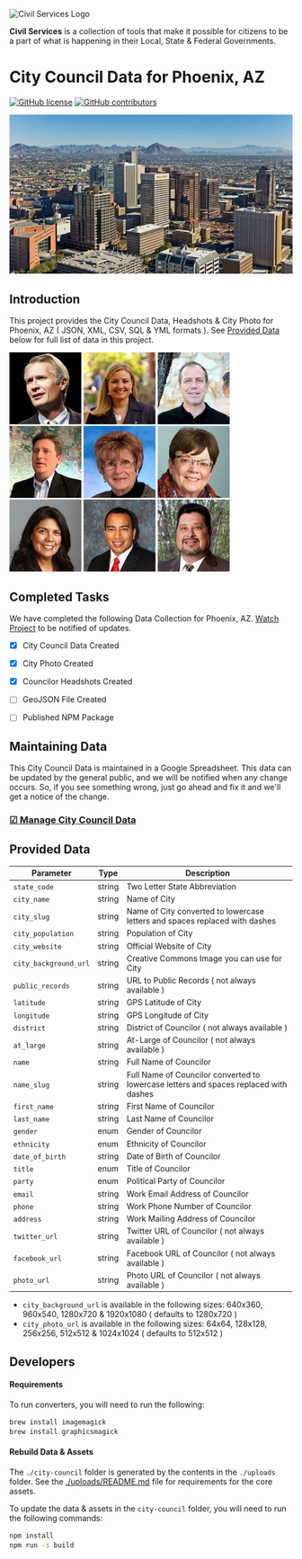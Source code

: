 ![Civil Services Logo](https://raw.githubusercontent.com/CivilServiceUSA/api/master/docs/img/logo.png "Civil Services Logo")

__Civil Services__ is a collection of tools that make it possible for citizens to be a part of what is happening in their Local, State & Federal Governments.

City Council Data for Phoenix, AZ
===

[![GitHub license](https://img.shields.io/badge/license-MIT-blue.svg?style=flat)](https://raw.githubusercontent.com/CivilServiceUSA/us-states/master/LICENSE)  [![GitHub contributors](https://img.shields.io/github/contributors/CivilServiceUSA/us-states.svg)](https://github.com/CivilServiceUSA/us-states/graphs/contributors)

![Phoenix, AZ](city-council/images/backgrounds/640x360/city.jpg "Phoenix, AZ")

Introduction
---

This project provides the City Council Data, Headshots & City Photo for Phoenix, AZ ( JSON, XML, CSV, SQL & YML formats ).  See [Provided Data](#provided-data) below for full list of data in this project.


![Jim Waring](city-council/images/headshots/128x128/jim-waring.jpg "Jim Waring")
![Kate Gallego](city-council/images/headshots/128x128/kate-gallego.jpg "Kate Gallego")
![Sal DiCiccio](city-council/images/headshots/128x128/sal-diciccio.jpg "Sal DiCiccio")
![Greg Stanton](city-council/images/headshots/128x128/greg-stanton.jpg "Greg Stanton")
![Thelda Williams](city-council/images/headshots/128x128/thelda-williams.jpg "Thelda Williams")
![Debra Stark](city-council/images/headshots/128x128/debra-stark.jpg "Debra Stark")
![Laura Pastor](city-council/images/headshots/128x128/laura-pastor.jpg "Laura Pastor")
![Daniel Valenzuela](city-council/images/headshots/128x128/daniel-valenzuela.jpg "Daniel Valenzuela")
![Michael Nowakowski](city-council/images/headshots/128x128/michael-nowakowski.jpg "Michael Nowakowski")

Completed Tasks
---

We have completed the following Data Collection for Phoenix, AZ. [Watch Project](https://github.com/CivilServiceUSA/city-council-az-phoenix/subscription) to be notified of updates.

- [X] City Council Data Created
- [X] City Photo Created
- [X] Councilor Headshots Created
- [ ] GeoJSON File Created
- [ ] Published NPM Package


Maintaining Data
---

This City Council Data is maintained in a Google Spreadsheet.  This data can be updated by the general public, and we will be notified when any change occurs.  So, if you see something wrong, just go ahead and fix it and we'll get a notice of the change.

### [☑ Manage City Council Data](http://bit.ly/city-council-az-phoenix)


Provided Data
---

Parameter             | Type   | Description
----------------------|--------|----------------
`state_code`          | string | Two Letter State Abbreviation
`city_name`           | string | Name of City
`city_slug`           | string | Name of City converted to lowercase letters and spaces replaced with dashes
`city_population`     | string | Population of City
`city_website`        | string | Official Website of City
`city_background_url` | string | Creative Commons Image you can use for City
`public_records`      | string | URL to Public Records ( not always available )
`latitude`            | string | GPS Latitude of City
`longitude`           | string | GPS Longitude of City
`district`            | string | District of Councilor ( not always available )
`at_large`            | string | At-Large of Councilor ( not always available )
`name`                | string | Full Name of Councilor
`name_slug`           | string | Full Name of Councilor converted to lowercase letters and spaces replaced with dashes
`first_name`          | string | First Name of Councilor
`last_name`           | string | Last Name of Councilor
`gender`              | enum   | Gender of Councilor
`ethnicity`           | enum   | Ethnicity of Councilor
`date_of_birth`       | string | Date of Birth of Councilor
`title`               | enum   | Title of Councilor
`party`               | enum   | Political Party of Councilor
`email`               | string | Work Email Address of Councilor
`phone`               | string | Work Phone Number of Councilor
`address`             | string | Work Mailing Address of Councilor
`twitter_url`         | string | Twitter URL of Councilor ( not always available )
`facebook_url`        | string | Facebook URL of Councilor ( not always available )
`photo_url`           | string | Photo URL of Councilor ( not always available )

* `city_background_url` is available in the following sizes: 640x360, 960x540, 1280x720 & 1920x1080 ( defaults to 1280x720 )
* `city_photo_url` is available in the following sizes: 64x64, 128x128, 256x256, 512x512 & 1024x1024 ( defaults to 512x512 )


Developers
---

#### Requirements

To run converters, you will need to run the following:

```bash
brew install imagemagick
brew install graphicsmagick
```

#### Rebuild Data & Assets

The `./city-council` folder is generated by the contents in the `./uploads` folder.  See the [./uploads/README.md](./uploads/README.md) file for requirements for the core assets.

To update the data & assets in the `city-council` folder, you will need to run the following commands:

```bash
npm install
npm run -s build
```